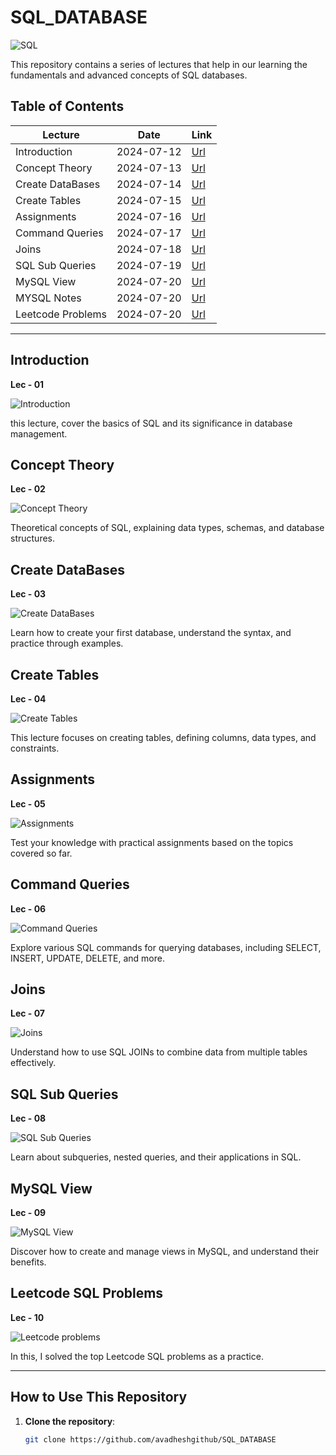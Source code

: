 # SQL_DATABASE

![SQL](https://img.shields.io/badge/SQL-Database_MYSQL-blue)

 This repository contains a series of lectures that help in our learning the fundamentals and advanced concepts of SQL databases.

## Table of Contents

| Lecture           | Date       | Link                                                     |
|-------------------|------------|----------------------------------------------------------|
| Introduction      | 2024-07-12 | [Url](https://github.com/avadheshgithub/SQL_DATABASE)    |
| Concept Theory    | 2024-07-13 | [Url](https://github.com/avadheshgithub/SQL_DATABASE)    |
| Create DataBases  | 2024-07-14 | [Url](https://github.com/avadheshgithub/SQL_DATABASE)    |
| Create Tables     | 2024-07-15 | [Url](https://github.com/avadheshgithub/SQL_DATABASE)    |
| Assignments       | 2024-07-16 | [Url](https://github.com/avadheshgithub/SQL_DATABASE)    |
| Command Queries   | 2024-07-17 | [Url](https://github.com/avadheshgithub/SQL_DATABASE)    |
| Joins             | 2024-07-18 | [Url](https://github.com/avadheshgithub/SQL_DATABASE)    |
| SQL Sub Queries   | 2024-07-19 | [Url](https://github.com/avadheshgithub/SQL_DATABASE)    |
| MySQL View        | 2024-07-20 | [Url](https://github.com/avadheshgithub/SQL_DATABASE)    |
| MYSQL Notes       | 2024-07-20 | [Url](https://github.com/avadheshgithub/SQL_DATABASE)    |
| Leetcode Problems | 2024-07-20 | [Url](https://github.com/avadheshgithub/SQL_DATABASE/tree/main/Leetcode%20SQL%20Problems_)    |


---

## Introduction
**Lec - 01**

![Introduction](https://img.shields.io/badge/SQL-Introduction-blue)

this lecture, cover the basics of SQL and its significance in database management.

## Concept Theory
**Lec - 02**

![Concept Theory](https://img.shields.io/badge/SQL-Concept_Theory-blue)

 Theoretical concepts of SQL, explaining data types, schemas, and database structures.

## Create DataBases
**Lec - 03**

![Create DataBases](https://img.shields.io/badge/SQL-Create_Databases-blue)

Learn how to create your first database, understand the syntax, and practice through examples.

## Create Tables
**Lec - 04**

![Create Tables](https://img.shields.io/badge/SQL-Create_Tables-blue)

This lecture focuses on creating tables, defining columns, data types, and constraints.

## Assignments
**Lec - 05**

![Assignments](https://img.shields.io/badge/SQL-Assignments-blue)

Test your knowledge with practical assignments based on the topics covered so far.

## Command Queries
**Lec - 06**

![Command Queries](https://img.shields.io/badge/SQL-Command_Queries-blue)

Explore various SQL commands for querying databases, including SELECT, INSERT, UPDATE, DELETE, and more.

## Joins
**Lec - 07**

![Joins](https://img.shields.io/badge/SQL-Joins-blue)

Understand how to use SQL JOINs to combine data from multiple tables effectively.

## SQL Sub Queries
**Lec - 08**

![SQL Sub Queries](https://img.shields.io/badge/SQL-Sub_Queries-blue)

Learn about subqueries, nested queries, and their applications in SQL.

## MySQL View
**Lec - 09**

![MySQL View](https://img.shields.io/badge/SQL-MySQL_View-blue)

 Discover how to create and manage views in MySQL, and understand their benefits.


## Leetcode SQL Problems
**Lec - 10**

![Leetcode problems](https://img.shields.io/badge/SQL-Leetcode_Problems-blue)

In this, I solved the top Leetcode SQL problems as a practice.

---


## How to Use This Repository

1. **Clone the repository**: 
   ```bash
   git clone https://github.com/avadheshgithub/SQL_DATABASE

